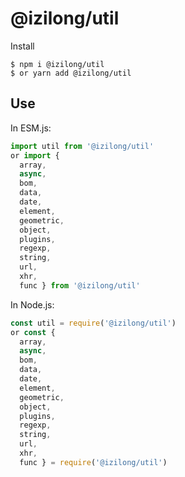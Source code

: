 # @izilong/util

Install
```shell
$ npm i @izilong/util
$ or yarn add @izilong/util
```

## Use

In ESM.js:
```js
import util from '@izilong/util'
or import {
  array,
  async,
  bom,
  data,
  date,
  element,
  geometric,
  object,
  plugins,
  regexp,
  string,
  url,
  xhr,
  func } from '@izilong/util'
```

In Node.js:
```js
const util = require('@izilong/util')
or const {
  array,
  async,
  bom,
  data,
  date,
  element,
  geometric,
  object,
  plugins,
  regexp,
  string,
  url,
  xhr,
  func } = require('@izilong/util')
```
